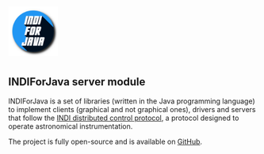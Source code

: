 <img src="res/logo.png" width="100" style="margin-bottom: 8px" alt="INDIForJava logo"/>

## INDIForJava server module

INDIForJava is a set of libraries (written in the Java programming language) to implement clients (graphical and not
graphical ones), drivers and servers that follow the [INDI distributed control protocol](https://www.indilib.org/), a
protocol designed to operate astronomical instrumentation.

The project is fully open-source and is available on [GitHub](https://github.com/INDIForJava/INDIForJava).
